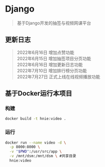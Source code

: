 # Django
> 基于Django开发的抽签与视频网课平台
## 更新日志

>2022年6月16日 增加点赞功能  
2022年6月15日 增加抽签项目分页功能  
2022年6月16日 增加更新日志功能  
2022年7月10日 增加排行榜分页功能  
2022年7月27日 正式上线在线视频播放功能  

## 基于Docker运行本项目
### 构建
```bash
docker build -t hnie:video . 
```
### 运行
```bash
docker run --name video -d \
  -p 8000:8000 \
  -v "$PWD":/usr/src/app \
  -v /mnt/dsm:/mnt/dsm \ #共享目录
  hnie:video
```
